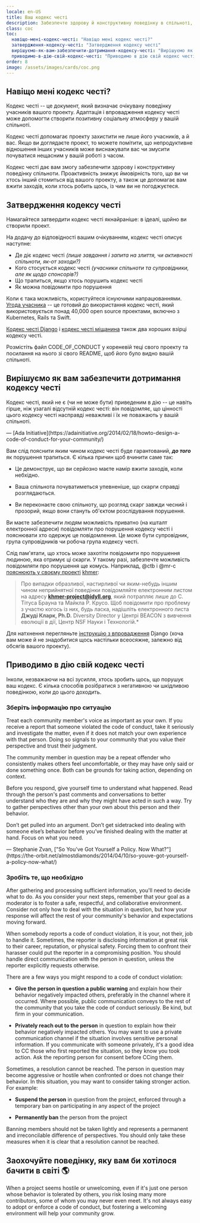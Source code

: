 ```yaml
---
locale: en-US
title: Ваш кодекс честі
description: Забезпечте здорову й конструктивну поведінку в спільноті, адаптувавши й заохотивши дотримання кодексу честі.
class: coc
toc:
  навіщо-мені-кодекс-честі: "Навіщо мені кодекс честі?"
  затвердження-кодексу-честі: "Затвердження кодексу честі"
  вирішуємо-як-вам-забезпечити-дотримання-кодексу-честі: "Вирішуємо як вам забезпечити дотримання кодексу честі"
  приводимо-в-дію-свій-кодекс-честі: "Приводимо в дію свій кодекс честі"
order: 8
image: /assets/images/cards/coc.png
---
```


## Навіщо мені кодекс честі?

Кодекс честі -- це документ, який визначає очікувану поведінку учасників вашого проекту. Адаптація і впровадження кодексу честі може допомогти створити позитивну соціальну атмосферу у вашій спільноті.

Кодекс честі допомагає проекту захистити не лише його учасників, а й вас. Якщо ви доглядаєте проект, то можете помітити, що непродуктивне відношення інших учасників може виснажувати вас чи змусити почуватися нещасним у вашій роботі з часом.

Кодекс честі дає вам змогу забезпечити здорову і конструктивну поведінку спільноти. Проактивність знижує ймовірність того, що ви чи хтось інший стомиться від вашого проекту, а також це допомагає вам вжити заходів, коли хтось робить щось, із чим ви не погоджуєтеся.

## Затвердження кодексу честі

Намагайтеся затвердити кодекс честі якнайраніше: в ідеалі, щойно ви створили проект.

На додачу до відповідності вашим очікуванням, кодекс честі описує наступне:

* Де діє кодекс честі _(лише завдання і запита на злиття, чи активності спільноти, як-от заходи?)_
* Кого стосується кодекс честі _(учасники спільноти та супровідники, але як щодо спонсорів?)_
* Що трапиться, якщо хтось порушить кодекс честі
* Як можна повідомити про порушення

Коли є така можливість, користуйтеся існуючими напрацюваннями. [Угода учасника](http://contributor-covenant.org/) -- це готовий до використання кодекс честі, який використовується понад 40,000 open source проектами, включно з Kubernetes, Rails та Swift.

[Кодекс честі Django](https://www.djangoproject.com/conduct/) і [кодекс честі міщанина](http://citizencodeofconduct.org/) також два хороших взірці кодексу честі.

Розмістіть файл CODE_OF_CONDUCT у кореневій теці свого проекту та посилання на нього зі свого README, щоб його було видно вашій спільноті.

## Вирішуємо як вам забезпечити дотримання кодексу честі

<aside markdown="1" class="pquote">
  Кодекс честі, який не є (чи не може бути) приведеним в дію -- це навіть гірше, ніж узагалі відсутній кодекс честі: він повідомляє, що цінності цього кодексу честі насправді неважливі і їх не поважають у вашій спільноті.
  <p markdown="1" class="pquote-credit">
— [Ada Initiative](https://adainitiative.org/2014/02/18/howto-design-a-code-of-conduct-for-your-community/)
  </p>
</aside>

Вам слід пояснити яким чином кодекс честі буде гарантований, **_до того_** як порушення трапиться. Є кілька причин щоб вчинити саме так:

* Це демонструє, що ви серйозно маєте намір вжити заходів, коли небхідно.

* Ваша спільнота почуватиметься упевненіше, що скарги справді розглядаються.

* Ви переконаєте свою спільноту, що розгляд скарг завжди чесний і прозорий, якщо вони стануть об'єктом розслідування порушення.

Ви маєте забезпечити людям можливість приватно (на кшталт електронної адреси) повідомляти про порушення кодексу честі і пояснювати хто одержує це повідомлення. Це може бути супровідник, група супровідників чи робоча група кодексу честі.

Слід пам'ятати, що хтось може захотіти повідомити про порушення людиною, яка отримує ці скарги. У такому разі, забезпечте можливість повідомляти про порушення ще комусь. Наприклад, @ctb і @mr-c [пояснюють у своєму проекті](https://github.com/dib-lab/khmer/blob/master/CODE_OF_CONDUCT.rst) [khmer](https://github.com/dib-lab/khmer):

> Про випадки образливої, настирливої чи яким-небудь іншим чином неприйнятної поведінки повідомляйте електронним листом на адресу **khmer-project@idyll.org**, який потрапляє лише до С. Тітуса Брауна та Майкла Р. Крусо. Щоб повідомити про проблему з участю когось із них, будь ласка, надішліть електронного листа **Джуді Кларк, Ph.D.** Diversity Director у Центрі BEACON з вивчення еволюції в дії, Центр NSF Науки і Технологій.*

Для натхнення перегляньте [інструкцію з впровадження](https://www.djangoproject.com/conduct/enforcement-manual/) Django (хоча вам може й не знадобитися щось настільки всеосяжне, залежно від обсягів вашого проекту).

## Приводимо в дію свій кодекс честі

Інколи, незважаючи на всі зусилля, хтось зробить щось, що порушує ваш кодекс. Є кілька способів розібратися з негативною чи шкідливою поведінкою, коли до цього доходить.

### Зберіть інформацію про ситуацію

Treat each community member's voice as important as your own. If you receive a report that someone violated the code of conduct, take it seriously and investigate the matter, even if it does not match your own experience with that person. Doing so signals to your community that you value their perspective and trust their judgment.

The community member in question may be a repeat offender who consistently makes others feel uncomfortable, or they may have only said or done something once. Both can be grounds for taking action, depending on context.

Before you respond, give yourself time to understand what happened. Read through the person's past comments and conversations to better understand who they are and why they might have acted in such a way. Try to gather perspectives other than your own about this person and their behavior.

<aside markdown="1" class="pquote">
  Don’t get pulled into an argument. Don’t get sidetracked into dealing with someone else’s behavior before you’ve finished dealing with the matter at hand. Focus on what you need.
  <p markdown="1" class="pquote-credit">
— Stephanie Zvan, ["So You've Got Yourself a Policy. Now What?"](https://the-orbit.net/almostdiamonds/2014/04/10/so-youve-got-yourself-a-policy-now-what/)
  </p>
</aside>

### Зробіть те, що необхідно

After gathering and processing sufficient information, you'll need to decide what to do. As you consider your next steps, remember that your goal as a moderator is to foster a safe, respectful, and collaborative environment. Consider not only how to deal with the situation in question, but how your response will affect the rest of your community's behavior and expectations moving forward.

When somebody reports a code of conduct violation, it is your, not their, job to handle it. Sometimes, the reporter is disclosing information at great risk to their career, reputation, or physical safety. Forcing them to confront their harasser could put the reporter in a compromising position. You should handle direct communication with the person in question, unless the reporter explicitly requests otherwise.

There are a few ways you might respond to a code of conduct violation:

* **Give the person in question a public warning** and explain how their behavior negatively impacted others, preferably in the channel where it occurred. Where possible, public communication conveys to the rest of the community that you take the code of conduct seriously. Be kind, but firm in your communication.

* **Privately reach out to the person** in question to explain how their behavior negatively impacted others. You may want to use a private communication channel if the situation involves sensitive personal information. If you communicate with someone privately, it's a good idea to CC those who first reported the situation, so they know you took action. Ask the reporting person for consent before CCing them.

Sometimes, a resolution cannot be reached. The person in question may become aggressive or hostile when confronted or does not change their behavior. In this situation, you may want to consider taking stronger action. For example:

* **Suspend the person** in question from the project, enforced through a temporary ban on participating in any aspect of the project

* **Permanently ban** the person from the project

Banning members should not be taken lightly and represents a permanent and irreconcilable difference of perspectives. You should only take these measures when it is clear that a resolution cannot be reached.

## Заохочуйте поведінку, яку вам би хотілося бачити в світі 🌎

When a project seems hostile or unwelcoming, even if it's just one person whose behavior is tolerated by others, you risk losing many more contributors, some of whom you may never even meet. It's not always easy to adopt or enforce a code of conduct, but fostering a welcoming environment will help your community grow.
